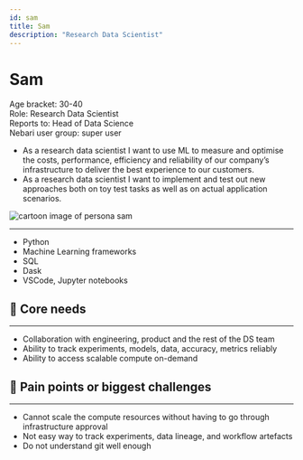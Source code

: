 ```yaml
---
id: sam
title: Sam
description: "Research Data Scientist"
---
```


# Sam

Age bracket: 30-40  
Role: Research Data Scientist  
Reports to: Head of Data Science  
Nebari user group: super user

- As a research data scientist I want to use ML to measure and optimise the costs, performance, efficiency and reliability of our company’s infrastructure to deliver the best experience to our customers.
- As a research data scientist I want to implement and test out new approaches both on toy test tasks as well as on actual application scenarios.

![cartoon image of persona sam](/img/references/sam.png)

---

- Python
- Machine Learning frameworks
- SQL
- Dask
- VSCode, Jupyter notebooks

## 🌮 Core needs

---

- Collaboration with engineering, product and the rest of the DS team
- Ability to track experiments, models, data, accuracy, metrics reliably
- Ability to access scalable compute on-demand

## 🐛 Pain points or biggest challenges

---

- Cannot scale the compute resources without having to go through infrastructure approval
- Not easy way to track experiments, data lineage, and workflow artefacts
- Do not understand git well enough
